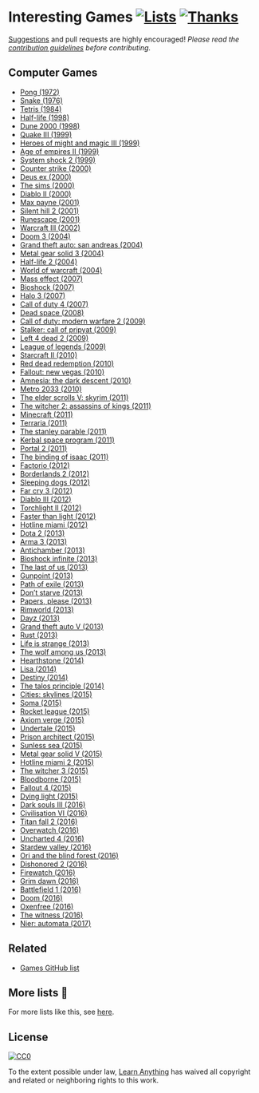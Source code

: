 # Interesting Games [![Lists](https://img.shields.io/badge/More%20Lists-🔖-blue.svg)](https://github.com/learn-anything/learn-anything/wiki/Curated-Lists) [![Thanks](https://img.shields.io/badge/Say%20Thanks-💗-ff69b4.svg)](https://www.patreon.com/learnanything)
[Suggestions](../../issues/) and pull requests are highly encouraged! *Please read the [contribution guidelines](contributing.md) before contributing.*

## Computer Games
- [Pong (1972)](http://www.wikiwand.com/en/Pong)
- [Snake (1976)](http://www.wikiwand.com/en/Snake)
- [Tetris (1984)](http://www.wikiwand.com/en/Tetris)
- [Half-life (1998)](http://www.wikiwand.com/en/Half-Life_(video_game))
- [Dune 2000 (1998)](http://www.wikiwand.com/en/Dune_2000)
- [Quake III (1999)](http://www.wikiwand.com/en/Quake_III_Arena)
- [Heroes of might and magic III (1999)](http://www.wikiwand.com/en/Heroes_of_Might_and_Magic_III)
- [Age of empires II (1999)](http://www.wikiwand.com/en/Age_of_Empires_II)
- [System shock 2 (1999)](http://www.wikiwand.com/en/System_Shock_2)
- [Counter strike (2000)](https://my.mindnode.com/t17mZNVbgfHyPdT5UrokGrnZswvyjxzyizpfWnuC)
- [Deus ex (2000)](http://www.wikiwand.com/en/Deus_Ex_(video_game))
- [The sims (2000)](http://www.wikiwand.com/en/The_Sims)
- [Diablo II (2000)](http://www.wikiwand.com/en/Diablo_II)
- [Max payne (2001)](http://www.wikiwand.com/en/Max_Payne)
- [Silent hill 2 (2001)](http://www.wikiwand.com/en/Silent_Hill_2)
- [Runescape (2001)](http://www.wikiwand.com/en/RuneScape)
- [Warcraft III (2002)](http://www.wikiwand.com/en/Warcraft_III:_Reign_of_Chaos)
- [Doom 3 (2004)](http://www.wikiwand.com/en/Doom_3)
- [Grand theft auto: san andreas (2004)](http://www.wikiwand.com/en/Grand_Theft_Auto:_San_Andreas)
- [Metal gear solid 3 (2004)](http://www.wikiwand.com/en/Metal_Gear_Solid_3:_Snake_Eater)
- [Half-life 2 (2004)](http://www.wikiwand.com/en/Half-Life_2)
- [World of warcraft (2004)](http://www.wikiwand.com/en/World_of_Warcraft)
- [Mass effect (2007)](http://www.wikiwand.com/en/Mass_Effect)
- [Bioshock (2007)](http://www.wikiwand.com/en/BioShock)
- [Halo 3 (2007)](http://www.wikiwand.com/en/Halo_3)
- [Call of duty 4 (2007)](http://www.wikiwand.com/en/Call_of_Duty_4:_Modern_Warfare)
- [Dead space (2008)](http://www.wikiwand.com/en/Dead_Space_(2008_video_game))
- [Call of duty: modern warfare 2 (2009)](http://www.wikiwand.com/en/Call_of_Duty:_Modern_Warfare_2)
- [Stalker: call of pripyat (2009)](http://www.wikiwand.com/en/S.T.A.L.K.E.R.:_Call_of_Pripyat)
- [Left 4 dead 2 (2009)](http://www.wikiwand.com/en/Left_4_Dead_2)
- [League of legends (2009)](https://my.mindnode.com/m1jLqAvaGq6hPxynbbxLmwTjE3yNJQ1M1qoijpu5)
- [Starcraft II (2010)](http://www.wikiwand.com/en/StarCraft_II:_Wings_of_Liberty)
- [Red dead redemption (2010)](http://www.wikiwand.com/en/Red_Dead_Redemption)
- [Fallout: new vegas (2010)](http://www.wikiwand.com/en/Fallout:_New_Vegas)
- [Amnesia: the dark descent (2010)](http://www.wikiwand.com/en/Amnesia:_The_Dark_Descent)
- [Metro 2033 (2010)](http://www.wikiwand.com/en/Metro_2033_(video_game))
- [The elder scrolls V: skyrim (2011)](http://www.wikiwand.com/en/The_Elder_Scrolls_V:_Skyrim)
- [The witcher 2: assassins of kings (2011)](http://www.wikiwand.com/en/The_Witcher_2:_Assassins_of_Kings)
- [Minecraft (2011)](http://www.wikiwand.com/en/Minecraft)
- [Terraria (2011)](http://www.wikiwand.com/en/Terraria)
- [The stanley parable (2011)](http://www.wikiwand.com/en/The_Stanley_Parable)
- [Kerbal space program (2011)](http://www.wikiwand.com/en/Kerbal_Space_Program)
- [Portal 2 (2011)](http://www.wikiwand.com/en/Portal_2)
- [The binding of isaac (2011)](http://www.wikiwand.com/en/The_Binding_of_Isaac_(video_game))
- [Factorio (2012)](http://www.wikiwand.com/en/Factorio)
- [Borderlands 2 (2012)](http://www.wikiwand.com/en/Borderlands_2)
- [Sleeping dogs (2012)](http://www.wikiwand.com/en/Sleeping_Dogs_(video_game))
- [Far cry 3 (2012)](http://www.wikiwand.com/en/Far_Cry_3)
- [Diablo III (2012)](http://www.wikiwand.com/en/Diablo_III)
- [Torchlight II (2012)](http://www.wikiwand.com/en/Torchlight_II)
- [Faster than light (2012)](http://www.wikiwand.com/en/Faster-than-light)
- [Hotline miami (2012)](http://www.wikiwand.com/en/Hotline_Miami)
- [Dota 2 (2013)](http://www.wikiwand.com/en/Dota_2)
- [Arma 3 (2013)](http://www.wikiwand.com/en/ARMA_3)
- [Antichamber (2013)](http://www.wikiwand.com/en/Antichamber)
- [Bioshock infinite (2013)](http://www.wikiwand.com/en/BioShock_Infinite)
- [The last of us (2013)](http://www.wikiwand.com/en/The_Last_of_Us)
- [Gunpoint (2013)](http://www.wikiwand.com/en/Gunpoint_(video_game))
- [Path of exile (2013)](http://www.wikiwand.com/en/Path_of_Exile)
- [Don’t starve (2013)](http://www.wikiwand.com/en/Don%27t_Starve)
- [Papers, please (2013)](http://www.wikiwand.com/en/Papers,_Please)
- [Rimworld (2013)](http://www.wikiwand.com/en/RimWorld)
- [Dayz (2013)](http://www.wikiwand.com/en/DayZ_(video_game))
- [Grand theft auto V (2013)](http://www.wikiwand.com/en/Grand_Theft_Auto_V)
- [Rust (2013)](http://www.wikiwand.com/en/Rust_(video_game))
- [Life is strange (2013)](http://www.wikiwand.com/en/Life_Is_Strange)
- [The wolf among us (2013)](http://www.wikiwand.com/en/The_Wolf_Among_Us)
- [Hearthstone (2014)](http://www.wikiwand.com/en/Hearthstone_(video_game))
- [Lisa (2014)](http://www.wikiwand.com/en/Lisa_(video_game))
- [Destiny (2014)](http://www.wikiwand.com/en/Destiny_(video_game))
- [The talos principle (2014)](http://www.wikiwand.com/en/The_Talos_Principle)
- [Cities: skylines (2015)](http://www.wikiwand.com/en/Cities:_Skylines)
- [Soma (2015)](http://www.wikiwand.com/en/Soma_(video_game))
- [Rocket league (2015)](http://www.wikiwand.com/en/Rocket_League)
- [Axiom verge (2015)](http://www.wikiwand.com/en/Axiom_Verge)
- [Undertale (2015)](http://www.wikiwand.com/en/Undertale)
- [Prison architect (2015)](http://www.wikiwand.com/en/Prison_Architect)
- [Sunless sea (2015)](http://www.wikiwand.com/en/Sunless_Sea)
- [Metal gear solid V (2015)](http://www.wikiwand.com/en/Metal_Gear_Solid_V:_The_Phantom_Pain)
- [Hotline miami 2 (2015)](http://www.wikiwand.com/en/Hotline_Miami_2:_Wrong_Number)
- [The witcher 3 (2015)](http://www.wikiwand.com/en/The_Witcher_3:_Wild_Hunt)
- [Bloodborne (2015)](http://www.wikiwand.com/en/Bloodborne)
- [Fallout 4 (2015)](http://www.wikiwand.com/en/Fallout_4)
- [Dying light (2015)](http://www.wikiwand.com/en/Dying_Light)
- [Dark souls III (2016)](http://www.wikiwand.com/en/Dark_Souls_III)
- [Civilisation VI (2016)](http://www.wikiwand.com/en/Civilization_VI)
- [Titan fall 2 (2016)](http://www.wikiwand.com/en/Titanfall_2)
- [Overwatch (2016)](http://www.wikiwand.com/en/Overwatch_(video_game))
- [Uncharted 4 (2016)](http://www.wikiwand.com/en/Uncharted_4:_A_Thief%27s_End)
- [Stardew valley (2016)](http://www.wikiwand.com/en/Stardew_Valley)
- [Ori and the blind forest (2016)](http://www.wikiwand.com/en/Ori_and_the_Blind_Forest)
- [Dishonored 2 (2016)](http://www.wikiwand.com/en/Dishonored_2)
- [Firewatch (2016)](http://www.wikiwand.com/en/Firewatch)
- [Grim dawn (2016)](http://www.wikiwand.com/en/Grim_Dawn)
- [Battlefield 1 (2016)](http://www.wikiwand.com/en/Battlefield_1)
- [Doom (2016)](http://www.wikiwand.com/en/Doom_(2016_video_game))
- [Oxenfree (2016)](http://www.wikiwand.com/en/Oxenfree)
- [The witness (2016)](http://www.wikiwand.com/en/The_Witness_(2016_video_game))
- [Nier: automata (2017)](http://www.wikiwand.com/en/Nier:_Automata)

## Related
- [Games GitHub list](https://github.com/leereilly/games)

## More lists 📝
For more lists like this, see [here](https://github.com/learn-anything/learn-anything/wiki/Curated-Lists).

## License
[![CC0](http://mirrors.creativecommons.org/presskit/buttons/88x31/svg/cc-zero.svg)](https://creativecommons.org/publicdomain/zero/1.0/)

To the extent possible under law, [Learn Anything](https://learn-anything.xyz) has waived all copyright and related or neighboring rights to this work.

